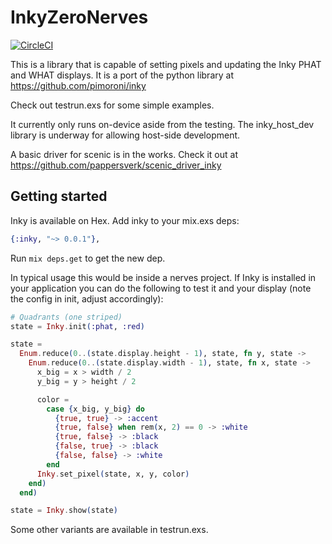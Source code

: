 # InkyZeroNerves

[![CircleCI](https://circleci.com/gh/pappersverk/inky.svg?style=svg)](https://circleci.com/gh/pappersverk/inky)

This is a library that is capable of setting pixels and updating the Inky PHAT and WHAT displays. It is a port of the python library at https://github.com/pimoroni/inky

Check out testrun.exs for some simple examples.

It currently only runs on-device aside from the testing. The inky_host_dev library is underway for allowing host-side development.

A basic driver for scenic is in the works. Check it out at https://github.com/pappersverk/scenic_driver_inky

## Getting started

Inky is available on Hex. Add inky to your mix.exs deps:

```elixir
{:inky, "~> 0.0.1"},
```

Run `mix deps.get` to get the new dep.

In typical usage this would be inside a nerves project. If Inky is installed in your application you can do the following to test it and your display (note the config in init, adjust accordingly):

```elixir
# Quadrants (one striped)
state = Inky.init(:phat, :red)

state =
  Enum.reduce(0..(state.display.height - 1), state, fn y, state ->
    Enum.reduce(0..(state.display.width - 1), state, fn x, state ->
      x_big = x > width / 2
      y_big = y > height / 2

      color =
        case {x_big, y_big} do
          {true, true} -> :accent
          {true, false} when rem(x, 2) == 0 -> :white
          {true, false} -> :black
          {false, true} -> :black
          {false, false} -> :white
        end
      Inky.set_pixel(state, x, y, color)
    end)
  end)

state = Inky.show(state)
```

Some other variants are available in testrun.exs.